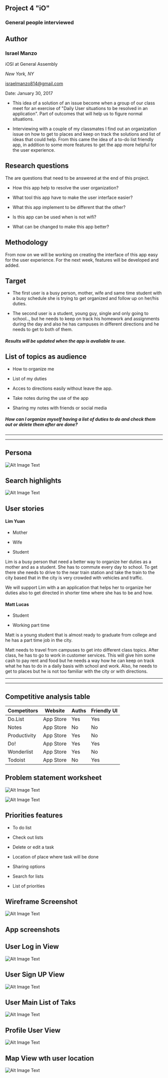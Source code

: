 ## Project 4 "iO"

 
### General people interviewed

## Author

### Israel Manzo
iOSI at General Assembly

*New York, NY*

<israelmanzo814@gmail.com>

Date: January 30, 2017

- This idea of a solution of an issue become when a group of our class meet for an exercise of "Daily User situations to be resolved in an application". Part of outcomes that will help us to figure normal situations. 

- Interviewing with a couple of my classmates I find out an organization issue on how to get to places and keep on track the solutions and list of ideas that could help. From this came the idea of a to-do list friendly app, in addition to some more features to get the app more helpful for the user experience.

## Research questions
The are questions that need to be answered at the end of this project.

* How this app help to resolve the user organization?

* What tool this app have to make the user interface easier?

* What this app implement to be different that the other?

* Is this app can be used when is not wifi?

* What can be changed to make this app better?

## Methodology
From now on we will be working on creating the interface of this app easy for the user experience. For the next week, features will be developed and added.

## Target
* The first user is a busy person, mother, wife and same time student with a busy schedule she is trying to get organized and follow up on her/his duties.

* The second user is a student, young guy, single and only going to school.., but he needs to keep on track his homework and assignments during the day and also he has campuses in different directions and he needs to get to both of them.

##### Results will be updated when the app is avaliable to use.

## List of topics as audience
* How to organize me

* List of my duties

* Acces to directions easily without leave the app.

* Take notes during the use of the app

* Sharing my notes with friends or social media

##### How can I organize myself having a list of duties to do and check them out or delete them after are done? 

___________
-----------

## Persona
![Alt Image Text](images/persona.jpg)
## Search highlights
![Alt Image Text](images/research.png)

## User stories
#### Lim Yuan
* Mother

* Wife

* Student

Lim is a busy person that need a better way to organize her duties as a mother and as a student. She has to commute every day to school. To get there she needs to drive to the near train station and take the train to the city based that in the city is very crowded with vehicles and traffic.

We will support Lim with a an application that helps her to organize her duties also to get directed in shorter time where she has to be and how.

#### Matt Lucas
* Student

* Working part time

Matt is a young student that is almost ready to graduate from college and he has a part time job in the city. 

Matt needs to travel from campuses to get into different class topics. After class, he has to go to work in customer services. This will give him some cash to pay rent and food but he needs a way how he can keep on track what he has to do in a daily basis with school and work. Also, he needs to get to places but he is not too familiar with the city or with directions.

--------------
--------------

## Competitive analysis table

Competitors     | Website     | Auths      |  Friendly UI | 
----------------|-------------|------------|--------------|
Do.List         | App Store   | Yes        |    Yes       |
Notes           | App Store   | No         |    No        |
Productivity    | App Store   | Yes        |    No        |
Do!             | App Store   | Yes        |    Yes       |
Wonderlist      | App Store   | Yes        |    No        |
Todoist         | App Store   | No         |    Yes       |

## Problem statement worksheet

![Alt Image Text](images/Screen-Shot-might.png)

![Alt Image Text](images/Screen-Shot-statement.png)

## Priorities features

* To do list

* Check out lists

* Delete or edit a task

* Location of place where task will be done

* Sharing options

* Search for lists

* List of priorities

## Wireframe Screenshot

![Alt Image Text](images/Screen-Shot.png)

## App screenshots

## User Log in View

![Alt Image Text](images/LoginScreenShot.png)

## User Sign UP View

![Alt Image Text](images/SignupScreenShot.png)

## User Main List of Taks

![Alt Image Text](images/ListScreenShot.png)

## Profile User View

![Alt Image Text](images/ProfileScreenShot.png)

## Map View wth user location

![Alt Image Text](images/MapScreenShot.png)







